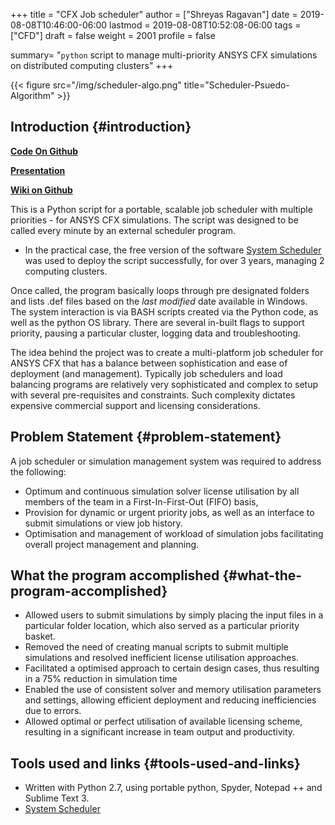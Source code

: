 +++
title = "CFX Job scheduler"
author = ["Shreyas Ragavan"]
date = 2019-08-08T10:46:00-06:00
lastmod = 2019-08-08T10:52:08-06:00
tags = ["CFD"]
draft = false
weight = 2001
profile = false

summary= "`python` script to manage multi-priority ANSYS CFX simulations on distributed computing clusters"
+++

{{< figure src="/img/scheduler-algo.png" title="Scheduler-Psuedo-Algorithm" >}}


## Introduction {#introduction}

**[Code On Github](https://github.com/shrysr/jobscheduler)**

**[Presentation](https://shrysr.github.io/jobscheduler/index.html)**

**[Wiki on Github](https://github.com/shrysr/jobscheduler/wiki)**

This is a Python script for a portable, scalable job scheduler with
multiple priorities - for ANSYS CFX simulations. The script was designed
to be called every minute by an external scheduler program.

-   In the practical case, the free version of the software [System
    Scheduler](https://www.splinterware.com/products/scheduler.html) was used to deploy the script successfully, for over 3
    years, managing 2 computing clusters.

Once called, the program basically loops through pre designated folders
and lists .def files based on the _last modified_ date available in
Windows. The system interaction is via BASH scripts created via the
Python code, as well as the python OS library. There are several
in-built flags to support priority, pausing a particular cluster,
logging data and troubleshooting.

The idea behind the project was to create a multi-platform job scheduler
for ANSYS CFX that has a balance between sophistication and ease of
deployment (and management). Typically job schedulers and load balancing
programs are relatively very sophisticated and complex to setup with
several pre-requisites and constraints. Such complexity dictates
expensive commercial support and licensing considerations.


## Problem Statement {#problem-statement}

A job scheduler or simulation management system was required to address
the following:

-   Optimum and continuous simulation solver license utilisation by all
    members of the team in a First-In-First-Out (FIFO) basis,
-   Provision for dynamic or urgent priority jobs, as well as an interface
    to submit simulations or view job history.
-   Optimisation and management of workload of simulation jobs
    facilitating overall project management and planning.


## What the program accomplished {#what-the-program-accomplished}

-   Allowed users to submit simulations by simply placing the input files
    in a particular folder location, which also served as a particular
    priority basket.
-   Removed the need of creating manual scripts to submit multiple
    simulations and resolved inefficient license utilisation approaches.
-   Facilitated a optimised approach to certain design cases, thus
    resulting in a 75% reduction in simulation time
-   Enabled the use of consistent solver and memory utilisation parameters
    and settings, allowing efficient deployment and reducing
    inefficiencies due to errors.
-   Allowed optimal or perfect utilisation of available licensing scheme,
    resulting in a significant increase in team output and productivity.


## Tools used and links {#tools-used-and-links}

-   Written with Python 2.7, using portable python, Spyder, Notepad ++ and
    Sublime Text 3.
-   [System Scheduler](https://www.splinterware.com/products/scheduler.html)
